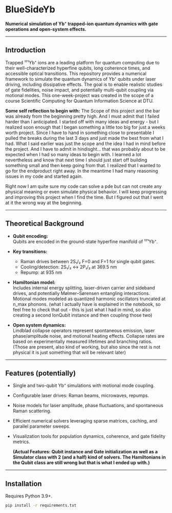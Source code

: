 # BlueSideYb

**Numerical simulation of Yb⁺ trapped-ion quantum dynamics with gate operations and open-system effects.**

---

## Introduction

Trapped ¹⁷¹Yb⁺ ions are a leading platform for quantum computing due to their well-characterized hyperfine qubits, long coherence times, and accessible optical transitions. This repository provides a numerical framework to simulate the quantum dynamics of Yb⁺ qubits under laser driving, including dissipative effects. The goal is to enable realistic studies of gate fidelities, noise impact, and potentially multi-qubit coupling via motional modes. This one-week-project was created in the scope of a course Scientific Computing for Quantum Information Science at DTU. 

**Some self reflection to begin with:**
The Scope of this project and the bar was already from the beginning pretty high. And I must admit that I failed harder than I anticipated. I started off with many ideas and energy - but I realized soon enough that I began something a little too big for just a weeks worth project. Since I have to hand in something close to presentable I pulled the breaks during the last 3 days and just made the best from what I had. What I said earlier was just the scope and the idea I had in mind before the project. And I have to admit in hindisght... that was probably about to be expected when I had so many ideas to begin with. I learned a lot nevertheless and know that next time I should just start off building something small and then keep going from that. I realized that I wanted to go for the endproduct right away. In the meantime I had many reasoning issues in my code and started again. 

Right now I am quite sure my code can solve a pde but can not create any physical meaning or even simulate physical behavior. I will keep progressing and improving this project when I find the time. But I figured out that I went at it the wrong way at the beginning.

---

## Theoretical Background

- **Qubit encoding:**  
  Qubits are encoded in the ground-state hyperfine manifold of ¹⁷¹Yb⁺.

- **Key transitions:**
  - Raman drives between 2S₁/₂ F=0 and F=1 for single qubit gates.
  - Cooling/detection: 2S₁/₂ ↔ 2P₁/₂ at 369.5 nm  
  - Repump: at 935 nm  

- **Hamiltonian model:**  
  Includes internal energy splitting, laser-driven carrier and sideband drives, and potentially Mølmer–Sørensen entangling interactions. Motional modes modeled as quantized harmonic oscillators truncated at n_max phonons.
  (what I actually have is explained in the notebook, so feel free to check that out - this is just what I had in mind, so also creating a second IonQubit instance and then coupling those two)

- **Open system dynamics:**  
  Lindblad collapse operators represent spontaneous emission, laser phase/amplitude noise, and motional heating effects. Collapse rates are based on experimentally measured lifetimes and branching ratios.
  (Those are present, also kind of working, but also since the rest is not physical it is just something that will be relevant later)

---

## Features (potentially)

- Single and two-qubit Yb⁺ simulations with motional mode coupling.  
- Configurable laser drives: Raman beams, microwaves, repumps.  
- Noise models for laser amplitude, phase fluctuations, and spontaneous Raman scattering.  
- Efficient numerical solvers leveraging sparse matrices, caching, and parallel parameter sweeps.  
- Visualization tools for population dynamics, coherence, and gate fidelity metrics.
  
  **(Actual Features: Qubit instance and Gate initialization as well as a Simulator class with 2 (and a half) kind of solvers. The Hamiltonians in the Qubit class are still wrong but that is what I ended up with.)**
---

## Installation

Requires Python 3.9+.
```bash
pip install -r requirements.txt
